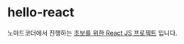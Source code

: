 # hello-react
노마드코더에서 진행하는 [초보를 위한 React JS 프로젝트](https://academy.nomadcoders.co/p/react-for-beginners) 입니다.

